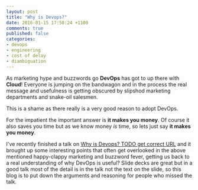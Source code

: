 ```yaml
---
layout: post
title: "Why is Devops?"
date: 2016-01-15 17:58:24 +1100
comments: true
published: false
categories: 
- devops
- engineering
- cost of delay
- diambiguation
---
```


As marketing hype and buzzwords go __DevOps__ has got to up there with __Cloud__! Everyone is jumping on the bandwagon and in the process the real message and usefulness is getting obscured by slipshod marketing departments and snake-oil salesmen.

This is a shame as there really is a very good reason to adopt DevOps.

For the impatient the important answer is __it makes you money__. <!--more-->
Of course it also saves you time but as we know money _is_ time, so lets just say __it makes you money__.

I've recently finished a talk on [Why is Devops? TODO get correct URL](http://docs.aws.avocadoconsulting.com.au/why-is-devops) and it brought up some interesting points that often get overlooked in the above mentioned happy-clappy marketing and buzzword fever, getting us back to a real understanding of why DevOps is useful? Slide decks are great but in a good talk most of the detail is in the talk not the text on the slide, so this blog is to put down the arguments and reasoning for people who missed the talk.





